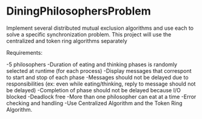 # DiningPhilosophersProblem
Implement several distributed mutual exclusion algorithms and use each to solve a specific synchronization problem. This project will use the centralized and token ring algorithms separately

Requirements:

-5 philosophers
-Duration of eating and thinking phases is randomly selected at runtime (for each process)
-Display messages that correspont to start and stop of each phase
-Messages should not be delayed due to responsibilities (ex: even while eating/thinking, reply to message should not be delayed)
-Completion of phase should not be delayed because I/O blocked
-Deadlock free
-More than one philosopher can eat at a time
-Error checking and handling
-Use Centralized Algorithm and the Token Ring Algorithm.
